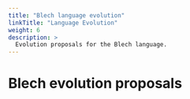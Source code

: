 ```yaml
---
title: "Blech language evolution"
linkTitle: "Language Evolution"
weight: 6
description: >
  Evolution proposals for the Blech language.
---
```

# Blech evolution proposals
